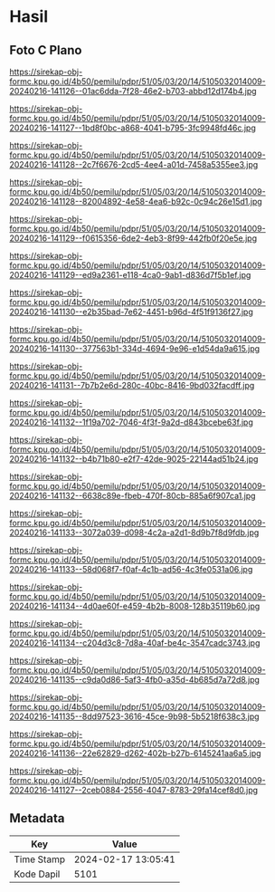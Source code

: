 # Hasil

## Foto C Plano

https://sirekap-obj-formc.kpu.go.id/4b50/pemilu/pdpr/51/05/03/20/14/5105032014009-20240216-141126--01ac6dda-7f28-46e2-b703-abbd12d174b4.jpg

https://sirekap-obj-formc.kpu.go.id/4b50/pemilu/pdpr/51/05/03/20/14/5105032014009-20240216-141127--1bd8f0bc-a868-4041-b795-3fc9948fd46c.jpg

https://sirekap-obj-formc.kpu.go.id/4b50/pemilu/pdpr/51/05/03/20/14/5105032014009-20240216-141128--2c7f6676-2cd5-4ee4-a01d-7458a5355ee3.jpg

https://sirekap-obj-formc.kpu.go.id/4b50/pemilu/pdpr/51/05/03/20/14/5105032014009-20240216-141128--82004892-4e58-4ea6-b92c-0c94c26e15d1.jpg

https://sirekap-obj-formc.kpu.go.id/4b50/pemilu/pdpr/51/05/03/20/14/5105032014009-20240216-141129--f0615356-6de2-4eb3-8f99-442fb0f20e5e.jpg

https://sirekap-obj-formc.kpu.go.id/4b50/pemilu/pdpr/51/05/03/20/14/5105032014009-20240216-141129--ed9a2361-e118-4ca0-9ab1-d836d7f5b1ef.jpg

https://sirekap-obj-formc.kpu.go.id/4b50/pemilu/pdpr/51/05/03/20/14/5105032014009-20240216-141130--e2b35bad-7e62-4451-b96d-4f51f9136f27.jpg

https://sirekap-obj-formc.kpu.go.id/4b50/pemilu/pdpr/51/05/03/20/14/5105032014009-20240216-141130--377563b1-334d-4694-9e96-e1d54da9a615.jpg

https://sirekap-obj-formc.kpu.go.id/4b50/pemilu/pdpr/51/05/03/20/14/5105032014009-20240216-141131--7b7b2e6d-280c-40bc-8416-9bd032facdff.jpg

https://sirekap-obj-formc.kpu.go.id/4b50/pemilu/pdpr/51/05/03/20/14/5105032014009-20240216-141132--1f19a702-7046-4f3f-9a2d-d843bcebe63f.jpg

https://sirekap-obj-formc.kpu.go.id/4b50/pemilu/pdpr/51/05/03/20/14/5105032014009-20240216-141132--b4b71b80-e2f7-42de-9025-22144ad51b24.jpg

https://sirekap-obj-formc.kpu.go.id/4b50/pemilu/pdpr/51/05/03/20/14/5105032014009-20240216-141132--6638c89e-fbeb-470f-80cb-885a6f907ca1.jpg

https://sirekap-obj-formc.kpu.go.id/4b50/pemilu/pdpr/51/05/03/20/14/5105032014009-20240216-141133--3072a039-d098-4c2a-a2d1-8d9b7f8d9fdb.jpg

https://sirekap-obj-formc.kpu.go.id/4b50/pemilu/pdpr/51/05/03/20/14/5105032014009-20240216-141133--58d068f7-f0af-4c1b-ad56-4c3fe0531a06.jpg

https://sirekap-obj-formc.kpu.go.id/4b50/pemilu/pdpr/51/05/03/20/14/5105032014009-20240216-141134--4d0ae60f-e459-4b2b-8008-128b35119b60.jpg

https://sirekap-obj-formc.kpu.go.id/4b50/pemilu/pdpr/51/05/03/20/14/5105032014009-20240216-141134--c204d3c8-7d8a-40af-be4c-3547cadc3743.jpg

https://sirekap-obj-formc.kpu.go.id/4b50/pemilu/pdpr/51/05/03/20/14/5105032014009-20240216-141135--c9da0d86-5af3-4fb0-a35d-4b685d7a72d8.jpg

https://sirekap-obj-formc.kpu.go.id/4b50/pemilu/pdpr/51/05/03/20/14/5105032014009-20240216-141135--8dd97523-3616-45ce-9b98-5b5218f638c3.jpg

https://sirekap-obj-formc.kpu.go.id/4b50/pemilu/pdpr/51/05/03/20/14/5105032014009-20240216-141136--22e62829-d262-402b-b27b-6145241aa6a5.jpg

https://sirekap-obj-formc.kpu.go.id/4b50/pemilu/pdpr/51/05/03/20/14/5105032014009-20240216-141127--2ceb0884-2556-4047-8783-29fa14cef8d0.jpg


## Metadata

| Key        | Value               |
| ---------- | ------------------- |
| Time Stamp | 2024-02-17 13:05:41 |
| Kode Dapil | 5101                |



